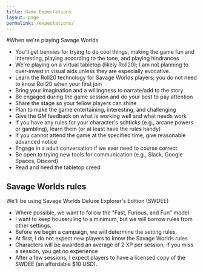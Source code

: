---title: Game Expectationslayout: pagepermalink: /expectations/---#When we're playing Savage Worlds* You'll get bennies for trying to do cool things, making the game fun and interesting, playing according to the tone, and playing hindrances* We're playing on a virtual tabletop (likely Roll20); I am not planning to over-invest in visual aids unless they are especially evocative.* Learn the Roll20 technology for Savage Worlds players; you do not need to know Roll20 when your first join* Bring your imagination and a willingness to narrate/add to the story* Be engaged during the game session and do your best to pay attention* Share the stage so your fellow players can shine* Plan to make the game entertaining, interesting, and challenging* Give the GM feedback on what is working well and what needs work* If you have any rules for your character's schticks (e.g., arcane powers or gambling), learn them (or at least have the rules handy)* If you cannot attend the game at the specified time, give reasonable advanced notice* Engage in a adult conversation if we ever need to course correct* Be open to trying new tools for communication (e.g., Slack, Google Spaces, Discord)* Read and heed the tabletop creed## Savage Worlds rulesWe'll be using Savage Worlds Deluxe Explorer's Edition (SWDEE)* Where possible, we want to follow the "Fast, Furious, and Fun" model* I want to keep houseruling to a minimum, but we will borrow rules from other settings.* Before we begin a campaign, we will determine the setting rules.* At first, I do not expect new players to know the Savage Worlds rules* Characters will be awarded an average of 2 XP per session; if you miss a session, you get no experience* After a few sessions, I expect players to have a licensed copy of the SWDEE (an affordable $10 USD).